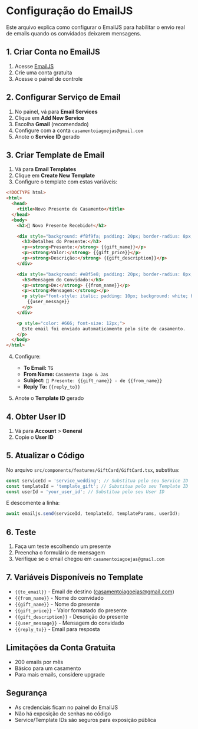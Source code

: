 # Configuração do EmailJS

Este arquivo explica como configurar o EmailJS para habilitar o envio real de emails quando os convidados deixarem mensagens.

## 1. Criar Conta no EmailJS

1. Acesse [EmailJS](https://www.emailjs.com/)
2. Crie uma conta gratuita
3. Acesse o painel de controle

## 2. Configurar Serviço de Email

1. No painel, vá para **Email Services**
2. Clique em **Add New Service**
3. Escolha **Gmail** (recomendado)
4. Configure com a conta `casamentoiagoejas@gmail.com`
5. Anote o **Service ID** gerado

## 3. Criar Template de Email

1. Vá para **Email Templates**
2. Clique em **Create New Template**
3. Configure o template com estas variáveis:

```html
<!DOCTYPE html>
<html>
  <head>
    <title>Novo Presente de Casamento</title>
  </head>
  <body>
    <h2>🎁 Novo Presente Recebido!</h2>

    <div style="background: #f8f9fa; padding: 20px; border-radius: 8px; margin: 20px 0;">
      <h3>Detalhes do Presente:</h3>
      <p><strong>Presente:</strong> {{gift_name}}</p>
      <p><strong>Valor:</strong> {{gift_price}}</p>
      <p><strong>Descrição:</strong> {{gift_description}}</p>
    </div>

    <div style="background: #e8f5e8; padding: 20px; border-radius: 8px; margin: 20px 0;">
      <h3>Mensagem do Convidado:</h3>
      <p><strong>De:</strong> {{from_name}}</p>
      <p><strong>Mensagem:</strong></p>
      <p style="font-style: italic; padding: 10px; background: white; border-radius: 4px;">
        {{user_message}}
      </p>
    </div>

    <p style="color: #666; font-size: 12px;">
      Este email foi enviado automaticamente pelo site de casamento.
    </p>
  </body>
</html>
```

4. Configure:

   - **To Email:** `TG`
   - **From Name:** `Casamento Iago & Jas`
   - **Subject:** `🎁 Presente: {{gift_name}} - de {{from_name}}`
   - **Reply To:** `{{reply_to}}`

5. Anote o **Template ID** gerado

## 4. Obter User ID

1. Vá para **Account** > **General**
2. Copie o **User ID**

## 5. Atualizar o Código

No arquivo `src/components/features/GiftCard/GiftCard.tsx`, substitua:

```typescript
const serviceId = 'service_wedding'; // Substitua pelo seu Service ID
const templateId = 'template_gift'; // Substitua pelo seu Template ID
const userId = 'your_user_id'; // Substitua pelo seu User ID
```

E descomente a linha:

```typescript
await emailjs.send(serviceId, templateId, templateParams, userId);
```

## 6. Teste

1. Faça um teste escolhendo um presente
2. Preencha o formulário de mensagem
3. Verifique se o email chegou em `casamentoiagoejas@gmail.com`

## 7. Variáveis Disponíveis no Template

- `{{to_email}}` - Email de destino (casamentoiagoejas@gmail.com)
- `{{from_name}}` - Nome do convidado
- `{{gift_name}}` - Nome do presente
- `{{gift_price}}` - Valor formatado do presente
- `{{gift_description}}` - Descrição do presente
- `{{user_message}}` - Mensagem do convidado
- `{{reply_to}}` - Email para resposta

## Limitações da Conta Gratuita

- 200 emails por mês
- Básico para um casamento
- Para mais emails, considere upgrade

## Segurança

- As credenciais ficam no painel do EmailJS
- Não há exposição de senhas no código
- Service/Template IDs são seguros para exposição pública
